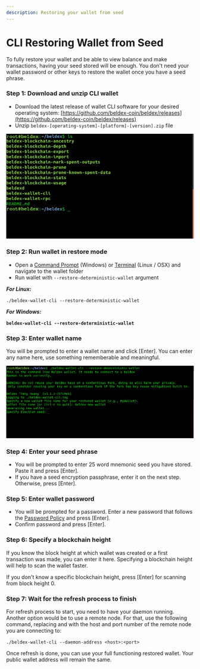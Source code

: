 ```yaml
---
description: Restoring your wallet from seed
---
```


# CLI Restoring Wallet from Seed

To fully restore your wallet and be able to view balance and make transactions, having your seed stored will be enough. You don't need your wallet password or other keys to restore the wallet once you have a seed phrase.

### Step 1: Download and unzip CLI wallet <a href="#step-1-download-and-unzip-cli-wallet" id="step-1-download-and-unzip-cli-wallet"></a>

* Download the latest release of wallet CLI software for your desired operating system: [https://github.com/beldex-coin/beldex/releases](https://github.com/beldex-coin/beldex/releases)
* Unzip `beldex-[operating-system]-[platform]-[version].zip` file

![](<../../.gitbook/assets/cliwalletfolder (1).jpg>)

### Step 2: Run wallet in restore mode <a href="#step-2-run-wallet-in-restore-mode" id="step-2-run-wallet-in-restore-mode"></a>

* Open a [Command Prompt](https://en.wikipedia.org/wiki/Cmd.exe) (Windows) or [Terminal](https://en.wikipedia.org/wiki/Terminal\_emulator) (Linux / OSX) and navigate to the wallet folder
* Run wallet with `--restore-deterministic-wallet` argument

_**For Linux:**_

```shell
./beldex-wallet-cli --restore-deterministic-wallet
```

_**For Windows:**_

<pre class="language-shell"><code class="lang-shell"><strong>beldex-wallet-cli --restore-deterministic-wallet
</strong></code></pre>

### Step 3: Enter wallet name <a href="#step-3-enter-wallet-name" id="step-3-enter-wallet-name"></a>

You will be prompted to enter a wallet name and click \[Enter]. You can enter any name here, use something rememberable and meaningful.

![](../../.gitbook/assets/cliwalletrestore.jpg)

### Step 4: Enter your seed phrase <a href="#step-4-enter-your-seed-phrase" id="step-4-enter-your-seed-phrase"></a>

* You will be prompted to enter 25 word mnemonic seed you have stored. Paste it and press \[Enter].&#x20;
* If you have a seed encryption passphrase, enter it on the next step. Otherwise, press \[Enter].

### Step 5: Enter wallet password <a href="#step-5-enter-wallet-password" id="step-5-enter-wallet-password"></a>

* You will be prompted for a password. Enter a new password that follows the [Password Policy](https://en.wikipedia.org/wiki/Password\_policy) and press \[Enter].
* Confirm password and press \[Enter].

### Step 6: Specify a blockchain height <a href="#step-6-specify-a-blockchain-height" id="step-6-specify-a-blockchain-height"></a>

If you know the block height at which wallet was created or a first transaction was made, you can enter it here. Specifying a blockchain height will help to scan the wallet faster.

If you don't know a specific blockchain height, press \[Enter] for scanning from block height 0.

### Step 7: Wait for the refresh process to finish <a href="#step-7-wait-for-the-refresh-process-to-finish" id="step-7-wait-for-the-refresh-process-to-finish"></a>

For refresh process to start, you need to have your daemon running. Another option would be to use a remote node. For that, use the following command, replacing and with the host and port number of the remote node you are connecting to:

```
./beldex-wallet-cli --daemon-address <host>:<port>
```

Once refresh is done, you can use your full functioning restored wallet. Your public wallet address will remain the same.

